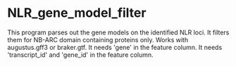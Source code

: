 # NLR_gene_model_filter
This program parses out the gene models on the identified NLR loci. It filters them for NB-ARC domain containing proteins only. Works with augustus.gff3 or braker.gtf. It needs 'gene' in the feature column. It needs 'transcript_id' and 'gene_id' in the feature column.
